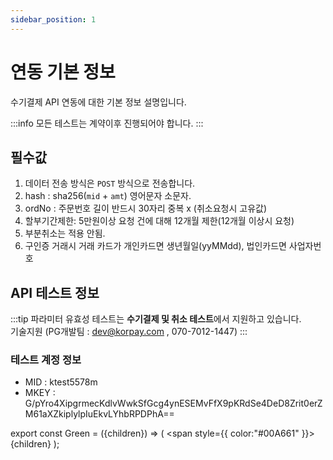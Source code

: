 ```yaml
---
sidebar_position: 1
---
```


# 연동 기본 정보

수기결제 API 연동에 대한 기본 정보 설명입니다.

:::info
모든 테스트는 계약이후 진행되어야 합니다.
:::

## 필수값

1. 데이터 전송 방식은 <Green>`POST`</Green> 방식으로 전송합니다.
2. hash : sha256(`mid` + `amt`) 영어문자 소문자.
3. ordNo : 주문번호 길이 반드시 30자리 중복 x (취소요청시 고유값)
4. 할부기간제한: 5만원이상 요청 건에 대해 12개월 제한(12개월 이상시 요청)
5. 부분취소는 적용 안됨.
6. 구인증 거래시 거래 카드가 개인카드면 생년월일(yyMMdd), 법인카드면 사업자번호

## API 테스트 정보
:::tip
파라미터 유효성 테스트는 **수기결제 및 취소 테스트**에서 지원하고 있습니다. <br/>
기술지원 (PG개발팀 : dev@korpay.com , 070-7012-1447)
:::
### 테스트 계정 정보

- MID : ktest5578m
- MKEY : G/pYro4XipgrmecKdlvWwkSfGcg4ynESEMvFfX9pKRdSe4DeD8Zrit0erZM61aXZkiplylpIuEkvLYhbRPDPhA==

export const Green = ({children}) => (
<span
style={{
color:"#00A661"
}}>
{children}
</span>
);
